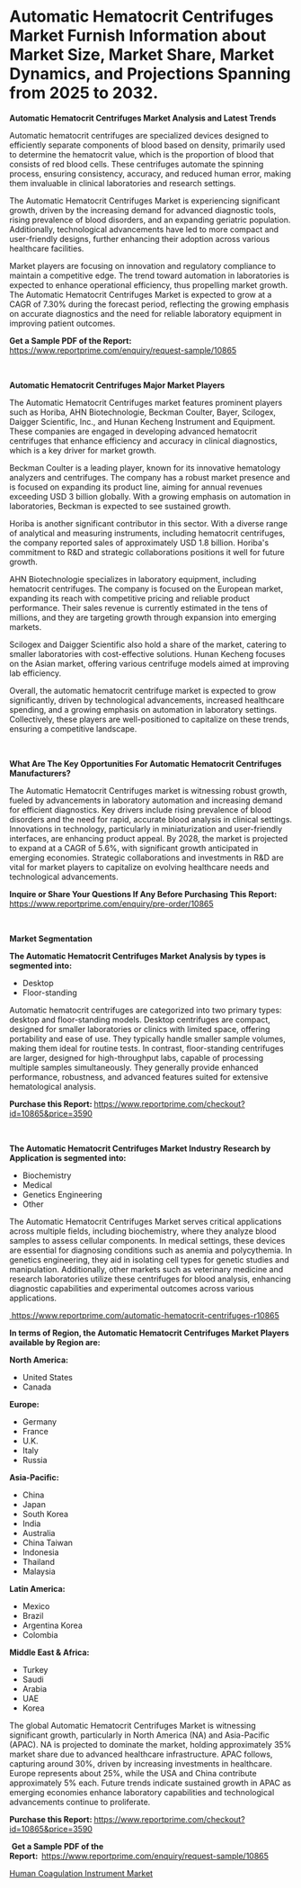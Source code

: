 <p><h1>Automatic Hematocrit Centrifuges Market Furnish Information about Market Size, Market Share, Market Dynamics, and Projections Spanning from 2025 to 2032.</h1></p><p><strong>Automatic Hematocrit Centrifuges Market Analysis and Latest Trends</strong></p>
<p><p>Automatic hematocrit centrifuges are specialized devices designed to efficiently separate components of blood based on density, primarily used to determine the hematocrit value, which is the proportion of blood that consists of red blood cells. These centrifuges automate the spinning process, ensuring consistency, accuracy, and reduced human error, making them invaluable in clinical laboratories and research settings. </p><p>The Automatic Hematocrit Centrifuges Market is experiencing significant growth, driven by the increasing demand for advanced diagnostic tools, rising prevalence of blood disorders, and an expanding geriatric population. Additionally, technological advancements have led to more compact and user-friendly designs, further enhancing their adoption across various healthcare facilities.</p><p>Market players are focusing on innovation and regulatory compliance to maintain a competitive edge. The trend toward automation in laboratories is expected to enhance operational efficiency, thus propelling market growth. The Automatic Hematocrit Centrifuges Market is expected to grow at a CAGR of 7.30% during the forecast period, reflecting the growing emphasis on accurate diagnostics and the need for reliable laboratory equipment in improving patient outcomes.</p></p>
<p><strong>Get a Sample PDF of the Report:&nbsp;</strong> <a href="https://www.reportprime.com/enquiry/request-sample/10865?utm_campaign=3206&utm_medium=2&utm_source=Github&utm_content=ia&utm_term=20032025&utm_id=automatic-hematocrit-centrifuges">https://www.reportprime.com/enquiry/request-sample/10865</a></p>
<p>&nbsp;</p>
<p><strong>Automatic Hematocrit Centrifuges Major Market Players</strong></p>
<p><p>The Automatic Hematocrit Centrifuges market features prominent players such as Horiba, AHN Biotechnologie, Beckman Coulter, Bayer, Scilogex, Daigger Scientific, Inc., and Hunan Kecheng Instrument and Equipment. These companies are engaged in developing advanced hematocrit centrifuges that enhance efficiency and accuracy in clinical diagnostics, which is a key driver for market growth.</p><p>Beckman Coulter is a leading player, known for its innovative hematology analyzers and centrifuges. The company has a robust market presence and is focused on expanding its product line, aiming for annual revenues exceeding USD 3 billion globally. With a growing emphasis on automation in laboratories, Beckman is expected to see sustained growth.</p><p>Horiba is another significant contributor in this sector. With a diverse range of analytical and measuring instruments, including hematocrit centrifuges, the company reported sales of approximately USD 1.8 billion. Horiba's commitment to R&D and strategic collaborations positions it well for future growth.</p><p>AHN Biotechnologie specializes in laboratory equipment, including hematocrit centrifuges. The company is focused on the European market, expanding its reach with competitive pricing and reliable product performance. Their sales revenue is currently estimated in the tens of millions, and they are targeting growth through expansion into emerging markets.</p><p>Scilogex and Daigger Scientific also hold a share of the market, catering to smaller laboratories with cost-effective solutions. Hunan Kecheng focuses on the Asian market, offering various centrifuge models aimed at improving lab efficiency.</p><p>Overall, the automatic hematocrit centrifuge market is expected to grow significantly, driven by technological advancements, increased healthcare spending, and a growing emphasis on automation in laboratory settings. Collectively, these players are well-positioned to capitalize on these trends, ensuring a competitive landscape.</p></p>
<p>&nbsp;</p>
<p><strong>What Are The Key Opportunities For Automatic Hematocrit Centrifuges Manufacturers?</strong></p>
<p><p>The Automatic Hematocrit Centrifuges market is witnessing robust growth, fueled by advancements in laboratory automation and increasing demand for efficient diagnostics. Key drivers include rising prevalence of blood disorders and the need for rapid, accurate blood analysis in clinical settings. Innovations in technology, particularly in miniaturization and user-friendly interfaces, are enhancing product appeal. By 2028, the market is projected to expand at a CAGR of 5.6%, with significant growth anticipated in emerging economies. Strategic collaborations and investments in R&D are vital for market players to capitalize on evolving healthcare needs and technological advancements.</p></p>
<p><strong>Inquire or Share Your Questions If Any Before Purchasing This Report:</strong> <a href="https://www.reportprime.com/enquiry/pre-order/10865?utm_campaign=3206&utm_medium=2&utm_source=Github&utm_content=ia&utm_term=20032025&utm_id=automatic-hematocrit-centrifuges">https://www.reportprime.com/enquiry/pre-order/10865</a></p>
<p>&nbsp;</p>
<p><strong>Market Segmentation</strong></p>
<p><strong>The Automatic Hematocrit Centrifuges Market Analysis by types is segmented into:</strong></p>
<p><ul><li>Desktop</li><li>Floor-standing</li></ul></p>
<p><p>Automatic hematocrit centrifuges are categorized into two primary types: desktop and floor-standing models. Desktop centrifuges are compact, designed for smaller laboratories or clinics with limited space, offering portability and ease of use. They typically handle smaller sample volumes, making them ideal for routine tests. In contrast, floor-standing centrifuges are larger, designed for high-throughput labs, capable of processing multiple samples simultaneously. They generally provide enhanced performance, robustness, and advanced features suited for extensive hematological analysis.</p></p>
<p><strong>Purchase this Report:&nbsp;</strong><a href="https://www.reportprime.com/checkout?id=10865&price=3590&utm_campaign=3206&utm_medium=2&utm_source=Github&utm_content=ia&utm_term=20032025&utm_id=automatic-hematocrit-centrifuges">https://www.reportprime.com/checkout?id=10865&price=3590</a></p>
<p>&nbsp;</p>
<p><strong>The Automatic Hematocrit Centrifuges Market Industry Research by Application is segmented into:</strong></p>
<p><ul><li>Biochemistry</li><li>Medical</li><li>Genetics Engineering</li><li>Other</li></ul></p>
<p><p>The Automatic Hematocrit Centrifuges Market serves critical applications across multiple fields, including biochemistry, where they analyze blood samples to assess cellular components. In medical settings, these devices are essential for diagnosing conditions such as anemia and polycythemia. In genetics engineering, they aid in isolating cell types for genetic studies and manipulation. Additionally, other markets such as veterinary medicine and research laboratories utilize these centrifuges for blood analysis, enhancing diagnostic capabilities and experimental outcomes across various applications.</p></p>
<p><a href="https://www.reportprime.com/automatic-hematocrit-centrifuges-r10865?utm_campaign=3206&utm_medium=2&utm_source=Github&utm_content=ia&utm_term=20032025&utm_id=automatic-hematocrit-centrifuges">&nbsp;https://www.reportprime.com/automatic-hematocrit-centrifuges-r10865</a></p>
<p><strong>In terms of Region, the Automatic Hematocrit Centrifuges Market Players available by Region are:</strong></p>
<p>
    <p> <strong> North America: </strong>
        <ul>
            <li>United States</li>
            <li>Canada</li>
        </ul>
        </p> 
    <p> <strong> Europe: </strong>
        <ul>
            <li>Germany</li>
            <li>France</li>
            <li>U.K.</li>
            <li>Italy</li>
            <li>Russia</li>
        </ul>
        </p> 
    <p> <strong> Asia-Pacific: </strong>
        <ul>
            <li>China</li>
            <li>Japan</li>
            <li>South Korea</li>
            <li>India</li>
            <li>Australia</li>
            <li>China Taiwan</li>
            <li>Indonesia</li>
            <li>Thailand</li>
            <li>Malaysia</li>
        </ul>
        </p> 
    <p> <strong> Latin America: </strong>
        <ul>
            <li>Mexico</li>
            <li>Brazil</li>
            <li>Argentina Korea</li>
            <li>Colombia</li>
        </ul>
        </p> 
    <p> <strong> Middle East & Africa: </strong>
        <ul>
            <li>Turkey</li>
            <li>Saudi</li>
            <li>Arabia</li>
            <li>UAE</li>
            <li>Korea</li>
        </ul>
    </p>
    </p>
<p><p>The global Automatic Hematocrit Centrifuges Market is witnessing significant growth, particularly in North America (NA) and Asia-Pacific (APAC). NA is projected to dominate the market, holding approximately 35% market share due to advanced healthcare infrastructure. APAC follows, capturing around 30%, driven by increasing investments in healthcare. Europe represents about 25%, while the USA and China contribute approximately 5% each. Future trends indicate sustained growth in APAC as emerging economies enhance laboratory capabilities and technological advancements continue to proliferate.</p></p>
<p><strong>Purchase this Report: </strong><a href="https://www.reportprime.com/checkout?id=10865&price=3590&utm_campaign=3206&utm_medium=2&utm_source=Github&utm_content=ia&utm_term=20032025&utm_id=automatic-hematocrit-centrifuges">https://www.reportprime.com/checkout?id=10865&price=3590</a></p>
<p>&nbsp;<strong>Get a Sample PDF of the Report:&nbsp;&nbsp;</strong><a href="https://www.reportprime.com/enquiry/request-sample/10865?utm_campaign=3206&utm_medium=2&utm_source=Github&utm_content=ia&utm_term=20032025&utm_id=automatic-hematocrit-centrifuges">https://www.reportprime.com/enquiry/request-sample/10865</a></p>
<p><strong></strong></p>
<p><p><a href="https://github.com/ugurgyuri/Market-Research-Report-List-1/blob/main/human-coagulation-instrument-market.md?utm_campaign=3206&utm_medium=2&utm_source=Github&utm_content=ia&utm_term=20032025&utm_id=automatic-hematocrit-centrifuges">Human Coagulation Instrument Market</a></p></p>